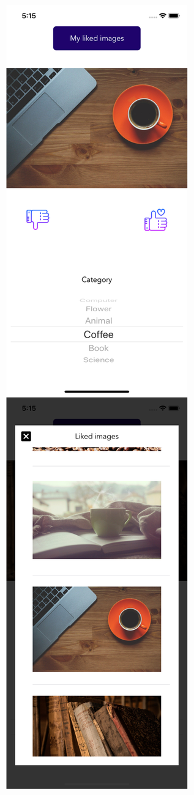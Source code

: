 
![alt text](https://raw.githubusercontent.com/lholmberg/imagefinder/master/screenshots/home.png "Home page")
![alt text](https://raw.githubusercontent.com/lholmberg/imagefinder/master/screenshots/likedpictures.png "Liked pictures page")
